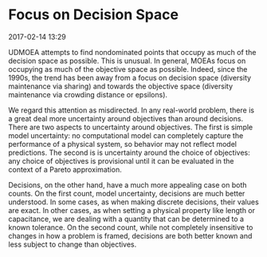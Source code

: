 # Focus on Decision Space

2017-02-14 13:29

UDMOEA attempts to find nondominated points that occupy
as much of the decision space as possible.  This is unusual.
In general, MOEAs focus on occupying as much of the
objective space as possible.  Indeed, since the 1990s,
the trend has been away from a focus on decision space
(diversity maintenance via sharing) and towards the
objective space (diversity maintenance via crowding
distance or epsilons).

We regard this attention as misdirected.  In any real-world
problem, there is a great deal more uncertainty around
objectives than around decisions.  There are two aspects
to uncertainty around objectives.  The first is simple model
uncertainty: no computational model can completely capture
the performance of a physical system, so behavior may not
reflect model predictions.  The second is is uncertainty
around the choice of objectives: any choice of objectives
is provisional until it can be evaluated in the context of
a Pareto approximation.

Decisions, on the other hand, have a much more
appealing case on both counts.  On the first count, model
uncertainty, decisions are much better understood.  In some
cases, as when making discrete decisions, their values
are exact.  In other cases, as when setting a physical
property like length or capacitance, we are dealing with
a quantity that can be determined to a known tolerance.
On the second count, while not completely insensitive to
changes in how a problem is framed, decisions are both
better known and less subject to change than objectives.

